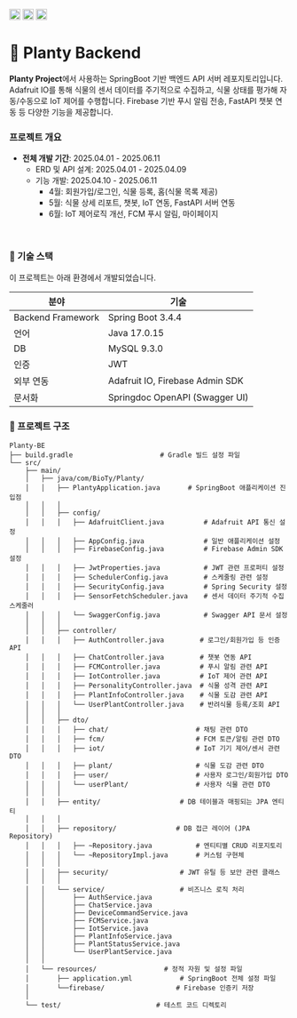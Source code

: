 <img alt="spring boot" src="https://img.shields.io/badge/springboot-6DB33F.svg?style=for-the-badge&logo=springboot&logoColor=white" height="20"/> <img alt="java" src="https://img.shields.io/badge/java-007396.svg?style=for-the-badge&logo=java&logoColor=white" height="20"/> <img alt="mysql" src="https://img.shields.io/badge/mysql-4479A1.svg?style=for-the-badge&logo=mysql&logoColor=white" height="20"/>

# 🌱 Planty Backend

**Planty Project**에서 사용하는 SpringBoot 기반 백엔드 API 서버 레포지토리입니다.<br>
Adafruit IO를 통해 식물의 센서 데이터를 주기적으로 수집하고, 식물 상태를 평가해 자동/수동으로 IoT 제어를 수행합니다. Firebase 기반 푸시 알림 전송, FastAPI 챗봇 연동 등 다양한 기능을 제공합니다.

### 프로젝트 개요
- **전체 개발 기간**: 2025.04.01 - 2025.06.11
    - ERD 및 API 설계: 2025.04.01 - 2025.04.09
    - 기능 개발: 2025.04.10 - 2025.06.11
        - 4월: 회원가입/로그인, 식물 등록, 홈(식물 목록 제공)
        - 5월: 식물 상세 리포트, 챗봇, IoT 연동, FastAPI 서버 연동 
        - 6월: IoT 제어로직 개선, FCM 푸시 알림, 마이페이지

<br>

### 📌 기술 스택
이 프로젝트는 아래 환경에서 개발되었습니다.

|분야| 기술                            |
|--|-------------------------------|
|Backend Framework| Spring Boot 3.4.4             |
|언어| Java 17.0.15                         |
|DB| MySQL 9.3.0                   |
|인증| JWT                           |
|외부 연동| Adafruit IO, Firebase Admin SDK |
|문서화| Springdoc OpenAPI (Swagger UI) |


### 📁 프로젝트 구조
```
Planty-BE
├── build.gradle                      # Gradle 빌드 설정 파일
└── src/
    ├── main/
    │   ├── java/com/BioTy/Planty/
    │   │   ├── PlantyApplication.java       # SpringBoot 애플리케이션 진입점
    │   │   │
    │   │   ├── config/
    │   │   │   ├── AdafruitClient.java          # Adafruit API 통신 설정
    │   │   │   ├── AppConfig.java               # 일반 애플리케이션 설정
    │   │   │   ├── FirebaseConfig.java          # Firebase Admin SDK 설정
    │   │   │   ├── JwtProperties.java           # JWT 관련 프로퍼티 설정
    │   │   │   ├── SchedulerConfig.java         # 스케줄링 관련 설정
    │   │   │   ├── SecurityConfig.java          # Spring Security 설정
    │   │   │   ├── SensorFetchScheduler.java    # 센서 데이터 주기적 수집 스케줄러
    │   │   │   └── SwaggerConfig.java           # Swagger API 문서 설정
    │   │   │
    │   │   ├── controller/
    │   │   │   ├── AuthController.java         # 로그인/회원가입 등 인증 API
    │   │   │   ├── ChatController.java         # 챗봇 연동 API
    │   │   │   ├── FCMController.java          # 푸시 알림 관련 API
    │   │   │   ├── IotController.java          # IoT 제어 관련 API
    │   │   │   ├── PersonalityController.java  # 식물 성격 관련 API
    │   │   │   ├── PlantInfoController.java    # 식물 도감 관련 API
    │   │   │   └── UserPlantController.java    # 반려식물 등록/조회 API
    │   │   │
    │   │   ├── dto/
    │   │   │   ├── chat/                      # 채팅 관련 DTO
    │   │   │   ├── fcm/                       # FCM 토큰/알림 관련 DTO
    │   │   │   ├── iot/                       # IoT 기기 제어/센서 관련 DTO
    │   │   │   ├── plant/                     # 식물 도감 관련 DTO
    │   │   │   ├── user/                      # 사용자 로그인/회원가입 DTO
    │   │   │   └── userPlant/                 # 사용자 식물 관련 DTO
    │   │   │
    │   │   ├── entity/                    # DB 테이블과 매핑되는 JPA 엔티티
    │   │   │
    │   │   ├── repository/               # DB 접근 레이어 (JPA Repository)
    │   │   │   ├── ~Repository.java           # 엔티티별 CRUD 리포지토리
    │   │   │   └── ~RepositoryImpl.java       # 커스텀 구현체
    │   │   │
    │   │   ├── security/                  # JWT 유틸 등 보안 관련 클래스
    │   │   │
    │   │   └── service/                   # 비즈니스 로직 처리
    │   │       ├── AuthService.java
    │   │       ├── ChatService.java
    │   │       ├── DeviceCommandService.java
    │   │       ├── FCMService.java
    │   │       ├── IotService.java
    │   │       ├── PlantInfoService.java
    │   │       ├── PlantStatusService.java
    │   │       └── UserPlantService.java
    │   │
    │   └── resources/                 # 정적 자원 및 설정 파일
    │       ├── application.yml            # SpringBoot 전체 설정 파일
    │       └──firebase/                  # Firebase 인증키 저장
    │
    └── test/                        # 테스트 코드 디렉토리

```
